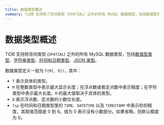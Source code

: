 ```yaml
---
title: 数据类型概述
summary: TiDB 支持除了空间类型（SPATIAL）之外的所有 MySQL 数据类型，包括数值型类型、字符串类型、时间和日期类型、JSON 类型。数据类型定义一般为 T(M[, D])，其中 T 表示具体的类型，M 在整数类型中表示最大显示长度，在浮点数或者定点数中表示精度，在字符类型中表示最大长度，D 表示浮点数、定点数的小数位长度，fsp 在时间和日期类型里的 TIME、DATETIME 以及 TIMESTAMP 中表示秒的精度，其取值范围是 0 到 6，值为 0 表示没有小数部分，如果省略，则默认精度为 0。
---
```


# 数据类型概述

TiDB 支持除空间类型 (`SPATIAL`) 之外的所有 MySQL 数据类型，包括[数值型类型](/data-type-numeric.md)、[字符串类型](/data-type-string.md)、[时间和日期类型](/data-type-date-and-time.md)、[JSON 类型](/data-type-json.md)。

数据类型定义一般为 `T(M[, D])`，其中：

* `T` 表示具体的类型。
* `M` 在整数类型中表示最大显示长度；在浮点数或者定点数中表示精度；在字符类型中表示最大长度。`M` 的最大值取决于具体的类型。
* `D` 表示浮点数、定点数的小数位长度。
* `fsp` 在时间和日期类型里的 `TIME`、`DATETIME` 以及 `TIMESTAMP` 中表示秒的精度，其取值范围是 0 到 6。值为 0 表示没有小数部分。如果省略，则默认精度为 0。
